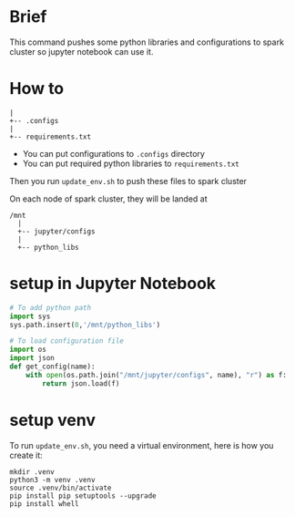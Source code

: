 # Brief

This command pushes some python libraries and configurations to spark cluster so jupyter notebook can use it.

# How to

```
|
+-- .configs
|
+-- requirements.txt
```

- You can put configurations to `.configs` directory
- You can put required python libraries to `requirements.txt`

Then you run `update_env.sh` to push these files to spark cluster

On each node of spark cluster, they will be landed at
```
/mnt
  |
  +-- jupyter/configs
  |
  +-- python_libs
```

# setup in Jupyter Notebook
```python
# To add python path
import sys
sys.path.insert(0,'/mnt/python_libs')

# To load configuration file
import os
import json
def get_config(name):
    with open(os.path.join("/mnt/jupyter/configs", name), "r") as f:
        return json.load(f)
```

# setup venv
To run  `update_env.sh`, you need a virtual environment, here is how you create it:
```
mkdir .venv
python3 -m venv .venv
source .venv/bin/activate
pip install pip setuptools --upgrade
pip install whell
```

